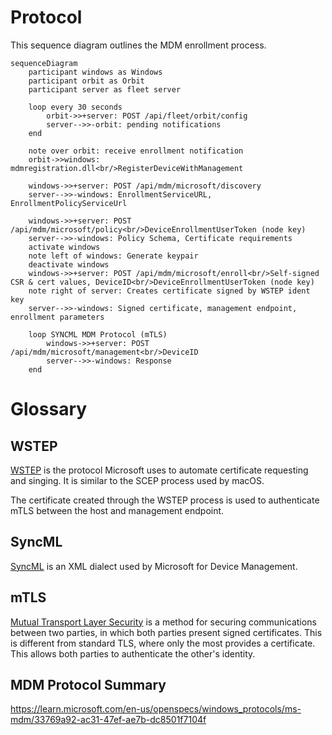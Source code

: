 # Protocol

This sequence diagram outlines the MDM enrollment process.

```mermaid
sequenceDiagram
    participant windows as Windows
    participant orbit as Orbit
    participant server as fleet server

    loop every 30 seconds
        orbit->>+server: POST /api/fleet/orbit/config
        server-->>-orbit: pending notifications
    end

    note over orbit: receive enrollment notification
    orbit->>windows: mdmregistration.dll<br/>RegisterDeviceWithManagement

    windows->>+server: POST /api/mdm/microsoft/discovery
    server-->>-windows: EnrollmentServiceURL, EnrollmentPolicyServiceUrl

    windows->>+server: POST /api/mdm/microsoft/policy<br/>DeviceEnrollmentUserToken (node key)
    server-->>-windows: Policy Schema, Certificate requirements
    activate windows
    note left of windows: Generate keypair
    deactivate windows
    windows->>+server: POST /api/mdm/microsoft/enroll<br/>Self-signed CSR & cert values, DeviceID<br/>DeviceEnrollmentUserToken (node key)
    note right of server: Creates certificate signed by WSTEP ident key
    server-->>-windows: Signed certificate, management endpoint, enrollment parameters

    loop SYNCML MDM Protocol (mTLS)
        windows->>+server: POST /api/mdm/microsoft/management<br/>DeviceID
        server-->>-windows: Response
    end
```

# Glossary

## WSTEP

[WSTEP](https://learn.microsoft.com/en-us/openspecs/windows_protocols/ms-wstep/ac55b8cc-9ade-4982-b135-991d574ade74) is the protocol Microsoft uses to automate certificate requesting and singing. It is similar to the SCEP process used by macOS.

The certificate created through the WSTEP process is used to authenticate mTLS between the host and management endpoint.

## SyncML

[SyncML](https://learn.microsoft.com/en-us/openspecs/windows_protocols/ms-wstep/ac55b8cc-9ade-4982-b135-991d574ade74) is an XML dialect used by Microsoft for Device Management.

## mTLS

[Mutual Transport Layer Security](https://www.cloudflare.com/learning/access-management/what-is-mutual-tls/) is a method for securing communications between two parties, in which both parties present signed certificates. This is different from standard TLS, where only the most provides a certificate. This allows both parties to authenticate the other's identity.

## MDM Protocol Summary

https://learn.microsoft.com/en-us/openspecs/windows_protocols/ms-mdm/33769a92-ac31-47ef-ae7b-dc8501f7104f
